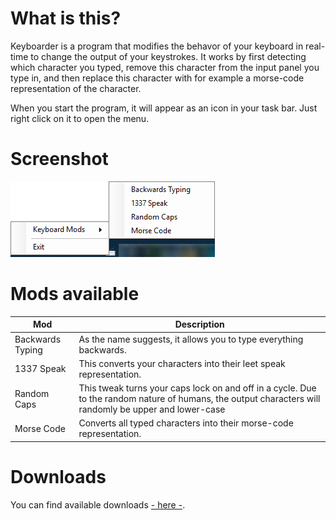 # What is this?
Keyboarder is a program that modifies the behavor of your keyboard in real-time to change the output of your keystrokes. It works by first detecting which character you typed, remove this character from the input panel you type in, and then replace this character with for example a morse-code representation of the character.

When you start the program, it will appear as an icon in your task bar. Just right click on it to open the menu.

# Screenshot
![alt text](screenshot.png "Logo Title Text 1")

# Mods available

| Mod              | Description                                                         |
| ---------------- |-------------------------------------------------------------------- | 
| Backwards Typing | As the name suggests, it allows you to type everything backwards.   |
| 1337 Speak       | This converts your characters into their leet speak representation. |
| Random Caps      | This tweak turns your caps lock on and off in a cycle. Due to the random nature of humans, the output characters will randomly be upper and lower-case |
| Morse Code       | Converts all typed characters into their morse-code representation. |

# Downloads
You can find available downloads [- here -](https://github.com/snixtho/Keyboarder/releases).
